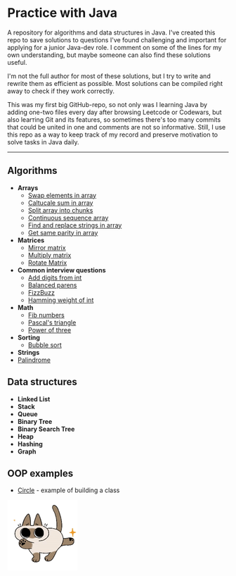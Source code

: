 # Practice with Java 

A repository for algorithms and data structures in Java. I've created this repo to save solutions to questions I've found challenging and important for applying for a junior Java-dev role. I comment on some of the lines for my own understanding, but maybe someone can also find these solutions useful. 

I'm not the full author for most of these solutions, but I try to write and rewrite them as efficient as possible. Most solutions can be compiled right away to check if they work correctly.

This was my first big GitHub-repo, so not only was I learning Java by adding one-two files every day after browsing Leetcode or Codewars, but also learтing Git and its features, so sometimes there's too many commits that could be united in one and comments are not so informative. Still, I use this repo as a way to keep track of my record and preserve motivation to solve tasks in Java daily. 

<hr/>

## Algorithms
* **Arrays**
  * [Swap elements in array](https://github.com/Linkshegelianer/practice-with-java/blob/main/Solutions-to-small-tasks/Swap-elements-in-array.java)
  * [Caltucale sum in array](https://github.com/Linkshegelianer/practice-with-java/blob/main/Solutions-to-small-tasks/Caltucale-sum-in-array.java)
  * [Split array into chunks](https://github.com/Linkshegelianer/practice-with-java/blob/main/Solutions-to-small-tasks/Split-array-into-chunks.java)
  * [Continuous sequence array](https://github.com/Linkshegelianer/practice-with-java/blob/main/Solutions-to-small-tasks/Continuous-sequence-array.java)
  * [Find and replace strings in array](https://github.com/Linkshegelianer/practice-with-java/blob/main/Solutions-to-small-tasks/Find-and-replace-strings-in-array.java)
  * [Get same parity in array](https://github.com/Linkshegelianer/practice-with-java/blob/main/Solutions-to-small-tasks/Get-same-parity-in-array.java)
* **Matrices**
  * [Mirror matrix](https://github.com/Linkshegelianer/practice-with-java/blob/main/Solutions-to-small-tasks/Mirror-matrix.java)
  * [Multiply matrix](https://github.com/Linkshegelianer/practice-with-java/blob/main/Solutions-to-small-tasks/Multiply-matrix.java)
  * [Rotate Matrix](https://github.com/Linkshegelianer/practice-with-java/blob/main/Solutions-to-small-tasks/Rotate-Matrix.java)
* **Common interview questions**
  * [Add digits from int](https://github.com/Linkshegelianer/practice-with-java/blob/main/Solutions-to-small-tasks/Add-digits-from-int.java)
  * [Balanced parens](https://github.com/Linkshegelianer/practice-with-java/blob/main/Solutions-to-small-tasks/Balanced-parens.java)
  * [FizzBuzz](https://github.com/Linkshegelianer/practice-with-java/blob/main/Solutions-to-small-tasks/FizzBuzz.java)
  * [Hamming weight of int](https://github.com/Linkshegelianer/practice-with-java/blob/main/Solutions-to-small-tasks/Hamming-weight-of-int.java)
* **Math**
  * [Fib numbers](https://github.com/Linkshegelianer/practice-with-java/blob/main/Solutions-to-small-tasks/Fib-numbers.java)
  * [Pascal's triangle](https://github.com/Linkshegelianer/practice-with-java/blob/main/Solutions-to-small-tasks/PascalsTriangle.java)
  * [Power of three](https://github.com/Linkshegelianer/practice-with-java/blob/main/Solutions-to-small-tasks/Power-of-three.java)
* **Sorting**
  * [Bubble sort](https://github.com/Linkshegelianer/practice-with-java/blob/main/Solutions-to-small-tasks/Bubble-sort.java)
* **Strings**
* [Palindrome]()

## Data structures
* **Linked List**
* **Stack**
* **Queue**
* **Binary Tree**
* **Binary Search Tree**   
* **Heap**      
* **Hashing**  
* **Graph**    
    
## OOP examples
  * [Circle](https://github.com/Linkshegelianer/practice-with-java/blob/main/OOP-explanations/Circle.java) - example of building a class


![](https://github.com/Linkshegelianer/Linkshegelianer/blob/main/411676.160.gif)
